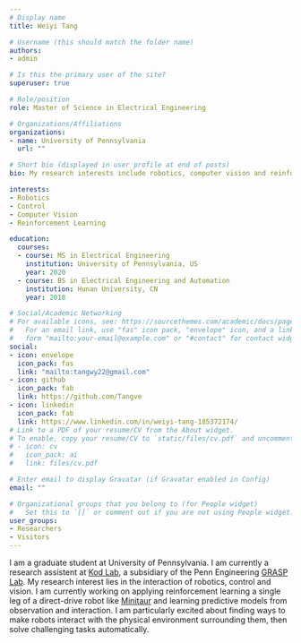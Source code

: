 ```yaml
---
# Display name
title: Weiyi Tang

# Username (this should match the folder name)
authors:
- admin

# Is this the primary user of the site?
superuser: true

# Role/position
role: Master of Science in Electrical Engineering

# Organizations/Affiliations
organizations:
- name: University of Pennsylvania
  url: ""

# Short bio (displayed in user profile at end of posts)
bio: My research interests include robotics, computer vision and reinforcement learning.

interests:
- Robotics
- Control
- Computer Vision
- Reinforcement Learning

education:
  courses:
  - course: MS in Electrical Engineering
    institution: University of Pennsylvania, US
    year: 2020
  - course: BS in Electrical Engineering and Automation
    institution: Hunan University, CN
    year: 2018

# Social/Academic Networking
# For available icons, see: https://sourcethemes.com/academic/docs/page-builder/#icons
#   For an email link, use "fas" icon pack, "envelope" icon, and a link in the
#   form "mailto:your-email@example.com" or "#contact" for contact widget.
social:
- icon: envelope
  icon_pack: fas
  link: "mailto:tangwy22@gmail.com"
- icon: github
  icon_pack: fab
  link: https://github.com/Tangve
- icon: linkedin
  icon_pack: fab
  link: https://www.linkedin.com/in/weiyi-tang-185372174/
# Link to a PDF of your resume/CV from the About widget.
# To enable, copy your resume/CV to `static/files/cv.pdf` and uncomment the lines below.
# - icon: cv
#   icon_pack: ai
#   link: files/cv.pdf

# Enter email to display Gravatar (if Gravatar enabled in Config)
email: ""

# Organizational groups that you belong to (for People widget)
#   Set this to `[]` or comment out if you are not using People widget.
user_groups:
- Researchers
- Visitors
---
```


I am a graduate student at University of Pennsylvania. I am currently a research assistent at [Kod Lab](https://kodlab.seas.upenn.edu/), a subsidiary of the Penn Engineering [GRASP Lab](https://www.grasp.upenn.edu/). My research interest lies in the interaction of robotics, control and vision. I am currently working on applying reinforcement learning a single leg of a direct-drive robot like [Minitaur](https://kodlab.seas.upenn.edu/robots/ghost-minitaur/) and learning predictive models from observation and interaction. I am particularly excited about finding ways to make robots interact with the physical environment surrounding them, then solve challenging tasks automatically.
